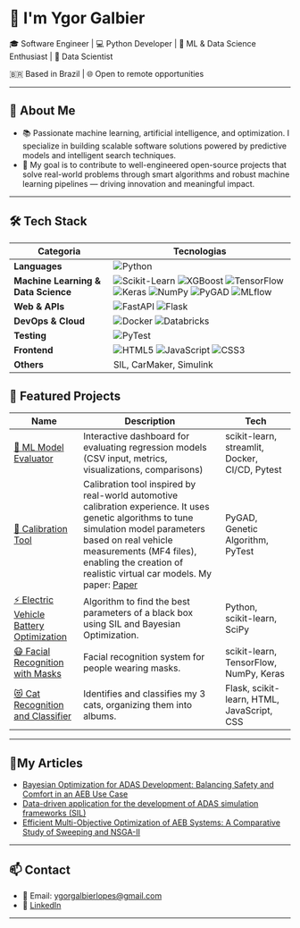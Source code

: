# 👋 I'm Ygor Galbier

🎓 Software Engineer | 💻 Python Developer | 🧠 ML & Data Science Enthusiast | 🤖 Data Scientist 

🇧🇷 Based in Brazil | 🌐 Open to remote opportunities

---

## 🚀 About Me
- 📚 Passionate machine learning, artificial intelligence, and optimization. I specialize in building scalable software solutions powered by predictive models and intelligent search techniques.
- 🎯 My goal is to contribute to well-engineered open-source projects that solve real-world problems through smart algorithms and robust machine learning pipelines — driving innovation and meaningful impact.

---

## 🛠️ Tech Stack

| **Categoria**                    | **Tecnologias**                                                                                                                                                                                                                                                                          |
|----------------------------------|------------------------------------------------------------------------------------------------------------------------------------------------------------------------------------------------------------------------------------------------------------------------------------------|
| **Languages**                    | ![Python](https://img.shields.io/badge/-Python-333?style=flat&logo=python)                                                                                                                                                                                                               |
| **Machine Learning & Data Science** | ![Scikit-Learn](https://img.shields.io/badge/-Scikit--Learn-333?style=flat&logo=scikitlearn) ![XGBoost](https://img.shields.io/badge/-XGBoost-333?style=flat&logo=xgboost) ![TensorFlow](https://img.shields.io/badge/-TensorFlow-333?style=flat&logo=tensorflow) ![Keras](https://img.shields.io/badge/-Keras-333?style=flat&logo=keras) ![NumPy](https://img.shields.io/badge/-NumPy-333?style=flat&logo=numpy) ![PyGAD](https://img.shields.io/badge/-PyGAD-333?style=flat&logo=python) ![MLflow](https://img.shields.io/badge/-MLflow-333?style=flat) |
| **Web & APIs**                   | ![FastAPI](https://img.shields.io/badge/-FastAPI-333?style=flat&logo=fastapi) ![Flask](https://img.shields.io/badge/-Flask-333?style=flat&logo=flask)                                                                                                                                   |
| **DevOps & Cloud**              | ![Docker](https://img.shields.io/badge/-Docker-333?style=flat&logo=docker) ![Databricks](https://img.shields.io/badge/-Databricks-333?style=flat&logo=databricks)                                                                                                                     |
| **Testing**                      | ![PyTest](https://img.shields.io/badge/-PyTest-333?style=flat&logo=pytest)                                                                                                                                                                                                              |
| **Frontend**                     | ![HTML5](https://img.shields.io/badge/-HTML5-333?style=flat&logo=html5) ![JavaScript](https://img.shields.io/badge/-JavaScript-333?style=flat&logo=javascript) ![CSS3](https://img.shields.io/badge/-CSS3-333?style=flat&logo=css3)                                                        |
| **Others**                       | SIL, CarMaker, Simulink                                                                                                                                                                                                                                                                  |



## 📂 Featured Projects

| Name | Description | Tech |
|------|-------------|------|
| [🧠 ML Model Evaluator](https://github.com/GalbierY/ml-evaluator)| Interactive dashboard for evaluating regression models (CSV input, metrics, visualizations, comparisons) | scikit-learn, streamlit, Docker, CI/CD, Pytest |
| [🚗 Calibration Tool](https://github.com/GalbierY/Calibration_Tool) | Calibration tool inspired by real-world automotive calibration experience. It uses genetic algorithms to tune simulation model parameters based on real vehicle measurements (MF4 files), enabling the creation of realistic virtual car models. My paper: [Paper](https://www.proceedings.blucher.com.br/article-details/usando-algoritmo-baseado-em-dados-de-ia-para-auxiliar-no-desenvolvimento-de-adas-39668) | PyGAD, Genetic Algorithm, PyTest |
| [⚡ Electric Vehicle Battery Optimization](https://github.com/GalbierY/Black_Box) | Algorithm to find the best parameters of a black box using SIL and Bayesian Optimization. | Python, scikit-learn, SciPy |
| [😷 Facial Recognition with Masks](https://github.com/GalbierY/Facial_recognition_Mask) | Facial recognition system for people wearing masks. | scikit-learn, TensorFlow, NumPy, Keras |
| [😻 Cat Recognition and Classifier](https://github.com/GalbierY/My_Cats) | Identifies and classifies my 3 cats, organizing them into albums. | Flask, scikit-learn, HTML, JavaScript, CSS |

---

## 📌My Articles

- [Bayesian Optimization for ADAS Development: Balancing Safety and Comfort in an AEB Use Case](ComingSoon)
- [Data-driven application for the development of ADAS simulation frameworks (SIL)](https://www.proceedings.blucher.com.br/article-details/usando-algoritmo-baseado-em-dados-de-ia-para-auxiliar-no-desenvolvimento-de-adas-39668)
- [Efficient Multi-Objective Optimization of AEB Systems: A Comparative Study of Sweeping and NSGA-II]([ComingSoon](https://www.proceedings.blucher.com.br/article-details/otimizao-multiobjetivo-eficiente-de-sistemas-aeb-um-estudo-comparativo-entre-sweeping-e-nsga-ii-40308))

---

## 📫 Contact

- 📧 Email: ygorgalbierlopes@gmail.com  
- 💼 [LinkedIn](https://www.linkedin.com/in/ygor-galbier/)  

---
